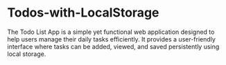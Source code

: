# Todos-with-LocalStorage
The Todo List App is a simple yet functional web application designed to help users manage their daily tasks efficiently. It provides a user-friendly interface where tasks can be added, viewed, and saved persistently using local storage. 
